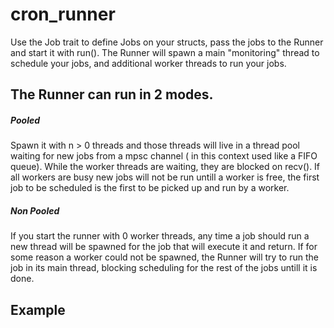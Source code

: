 # cron_runner
Use the Job trait to define Jobs on your structs, pass the jobs to the Runner and start it with run().
The Runner will spawn a main "monitoring" thread to schedule your jobs, and additional worker threads to run your jobs.
## The Runner can run in 2 modes.
##### Pooled
Spawn it with n > 0 threads and those threads will live in a thread pool waiting for new jobs from a mpsc channel ( in this context used like a FIFO queue).
While the worker threads are waiting, they are blocked on recv().
If all workers are busy new jobs will not be run untill a worker is free, the first job to be scheduled is the first to be picked up and run by a worker.
##### Non Pooled
If you start the runner with 0 worker threads, any time a job should run a new thread will be spawned for the job that will execute it and return.
If for some reason a worker could not be spawned, the Runner will try to run the job in its main thread, blocking scheduling for the rest of the jobs untill it is done.
## Example
